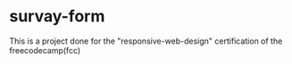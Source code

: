 # survay-form
This is a project done for the "responsive-web-design" certification of the freecodecamp(fcc)
